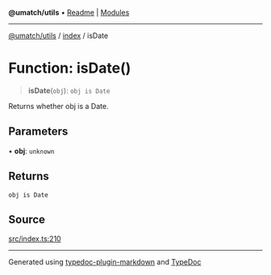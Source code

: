 **@umatch/utils** • [Readme](../../index.md) \| [Modules](../../modules.md)

***

[@umatch/utils](../../modules.md) / [index](../index.md) / isDate

# Function: isDate()

> **isDate**(`obj`): `obj is Date`

Returns whether obj is a Date.

## Parameters

• **obj**: `unknown`

## Returns

`obj is Date`

## Source

[src/index.ts:210](https://github.com/umatch-oficial/utils/blob/7d512db/src/index.ts#L210)

***

Generated using [typedoc-plugin-markdown](https://www.npmjs.com/package/typedoc-plugin-markdown) and [TypeDoc](https://typedoc.org/)
